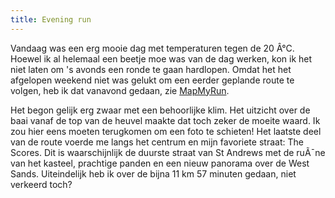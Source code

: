 ```yaml
---
title: Evening run
---
```

Vandaag was een erg mooie dag met temperaturen tegen de 20 Â°C. Hoewel ik al helemaal een beetje moe was van de dag werken, kon ik het niet laten om 's avonds een ronde te gaan hardlopen. Omdat het het afgelopen weekend niet was gelukt om een eerder geplande route te volgen, heb ik dat vanavond gedaan, zie [MapMyRun][1].

Het begon gelijk erg zwaar met een behoorlijke klim. Het uitzicht over de baai vanaf de top van de heuvel maakte dat toch zeker de moeite waard. Ik zou hier eens moeten terugkomen om een foto te schieten! Het laatste deel van de route voerde me langs het centrum en mijn favoriete straat: The Scores. Dit is waarschijnlijk de duurste straat van St Andrews met de ruÃ¯ne van het kasteel, prachtige panden en een nieuw panorama over de West Sands. Uiteindelijk heb ik over de bijna 11 km 57 minuten gedaan, niet verkeerd toch?

 [1]: http://www.mapmyrun.com/routes/view/422292912